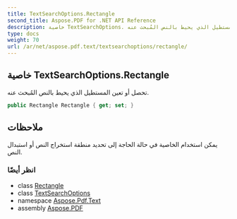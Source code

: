 ```yaml
---
title: TextSearchOptions.Rectangle
second_title: Aspose.PDF for .NET API Reference
description: خاصية TextSearchOptions. تحصل أو تعين المستطيل الذي يحيط بالنص المُبحث عنه
type: docs
weight: 70
url: /ar/net/aspose.pdf.text/textsearchoptions/rectangle/
---
```

## خاصية TextSearchOptions.Rectangle

تحصل أو تعين المستطيل الذي يحيط بالنص المُبحث عنه.

```csharp
public Rectangle Rectangle { get; set; }
```

## ملاحظات

يمكن استخدام الخاصية في حالة الحاجة إلى تحديد منطقة استخراج النص أو استبدال النص.

### انظر أيضًا

* class [Rectangle](../../../aspose.pdf/rectangle/)
* class [TextSearchOptions](../)
* namespace [Aspose.Pdf.Text](../../../aspose.pdf.text/)
* assembly [Aspose.PDF](../../../)